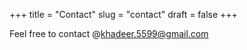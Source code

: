 +++
title = "Contact"
slug = "contact"
draft = false
+++

Feel free to contact @khadeer.5599@gmail.com